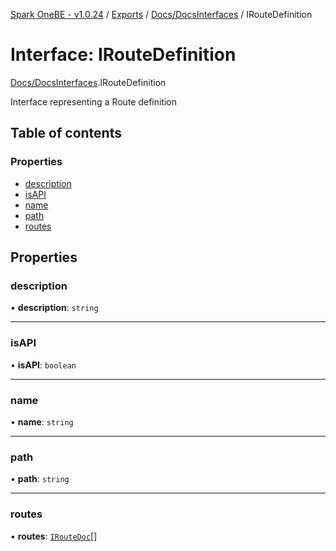 [Spark OneBE - v1.0.24](../README.md) / [Exports](../modules.md) / [Docs/DocsInterfaces](../modules/Docs_DocsInterfaces.md) / IRouteDefinition

# Interface: IRouteDefinition

[Docs/DocsInterfaces](../modules/Docs_DocsInterfaces.md).IRouteDefinition

Interface representing a Route definition

## Table of contents

### Properties

- [description](Docs_DocsInterfaces.IRouteDefinition.md#description)
- [isAPI](Docs_DocsInterfaces.IRouteDefinition.md#isapi)
- [name](Docs_DocsInterfaces.IRouteDefinition.md#name)
- [path](Docs_DocsInterfaces.IRouteDefinition.md#path)
- [routes](Docs_DocsInterfaces.IRouteDefinition.md#routes)

## Properties

### description

• **description**: `string`

___

### isAPI

• **isAPI**: `boolean`

___

### name

• **name**: `string`

___

### path

• **path**: `string`

___

### routes

• **routes**: [`IRouteDoc`](Docs_DocsInterfaces.IRouteDoc.md)[]
